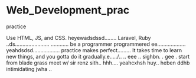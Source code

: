 # Web_Development_prac
practice

Use HTML, JS, and CSS.
 heyewadsdssd........
Laravel, Ruby ..ds.......................
............
be a programmer programmered ee...................
 yeahdsdsd..................
practice makes perfect.........
It takes time to learn new things, and you gotta do it gradually.e...../..
..
 eee ..
sighbn.
. gee . start from blade grass meet w/ sir renz
sith..
hhh....
yeahcxhsh
huy..
heben
ddhb
intimidating
jwha
..
